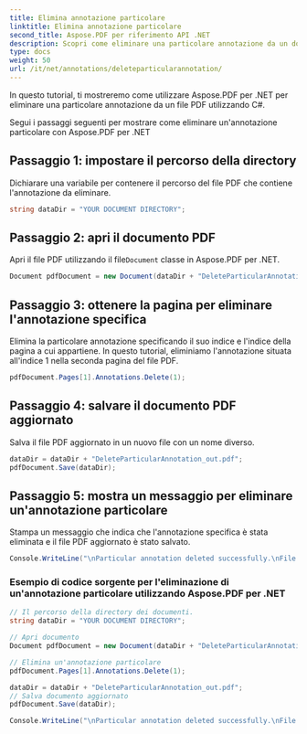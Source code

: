 ```yaml
---
title: Elimina annotazione particolare
linktitle: Elimina annotazione particolare
second_title: Aspose.PDF per riferimento API .NET
description: Scopri come eliminare una particolare annotazione da un documento PDF utilizzando Aspose.PDF per .NET con questa guida dettagliata.
type: docs
weight: 50
url: /it/net/annotations/deleteparticularannotation/
---
```

In questo tutorial, ti mostreremo come utilizzare Aspose.PDF per .NET per eliminare una particolare annotazione da un file PDF utilizzando C#.

Segui i passaggi seguenti per mostrare come eliminare un'annotazione particolare con Aspose.PDF per .NET

## Passaggio 1: impostare il percorso della directory

Dichiarare una variabile per contenere il percorso del file PDF che contiene l'annotazione da eliminare. 

```csharp
string dataDir = "YOUR DOCUMENT DIRECTORY";
```

## Passaggio 2: apri il documento PDF

 Apri il file PDF utilizzando il file`Document` classe in Aspose.PDF per .NET.

```csharp
Document pdfDocument = new Document(dataDir + "DeleteParticularAnnotation.pdf");
```

## Passaggio 3: ottenere la pagina per eliminare l'annotazione specifica

Elimina la particolare annotazione specificando il suo indice e l'indice della pagina a cui appartiene. In questo tutorial, eliminiamo l'annotazione situata all'indice 1 nella seconda pagina del file PDF.

```csharp
pdfDocument.Pages[1].Annotations.Delete(1);
```
## Passaggio 4: salvare il documento PDF aggiornato

Salva il file PDF aggiornato in un nuovo file con un nome diverso.

```csharp
dataDir = dataDir + "DeleteParticularAnnotation_out.pdf";
pdfDocument.Save(dataDir);
```

## Passaggio 5: mostra un messaggio per eliminare un'annotazione particolare

Stampa un messaggio che indica che l'annotazione specifica è stata eliminata e il file PDF aggiornato è stato salvato.

```csharp
Console.WriteLine("\nParticular annotation deleted successfully.\nFile saved at " + dataDir);
```

### Esempio di codice sorgente per l'eliminazione di un'annotazione particolare utilizzando Aspose.PDF per .NET

```csharp
// Il percorso della directory dei documenti.
string dataDir = "YOUR DOCUMENT DIRECTORY";

// Apri documento
Document pdfDocument = new Document(dataDir + "DeleteParticularAnnotation.pdf");

// Elimina un'annotazione particolare
pdfDocument.Pages[1].Annotations.Delete(1);

dataDir = dataDir + "DeleteParticularAnnotation_out.pdf";
// Salva documento aggiornato
pdfDocument.Save(dataDir);

Console.WriteLine("\nParticular annotation deleted successfully.\nFile saved at " + dataDir);
```
